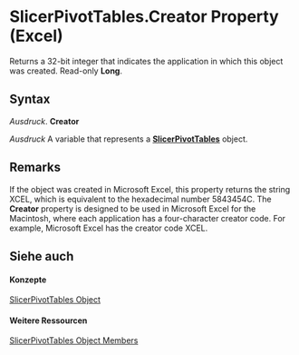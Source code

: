 
# SlicerPivotTables.Creator Property (Excel)

Returns a 32-bit integer that indicates the application in which this object was created. Read-only  **Long**.


## Syntax

 _Ausdruck_. **Creator**

 _Ausdruck_ A variable that represents a **[SlicerPivotTables](8302dc8a-3845-12b0-f88e-761f104f1dcc.md)** object.


## Remarks

If the object was created in Microsoft Excel, this property returns the string XCEL, which is equivalent to the hexadecimal number 5843454C. The  **Creator** property is designed to be used in Microsoft Excel for the Macintosh, where each application has a four-character creator code. For example, Microsoft Excel has the creator code XCEL.


## Siehe auch


#### Konzepte


[SlicerPivotTables Object](8302dc8a-3845-12b0-f88e-761f104f1dcc.md)
#### Weitere Ressourcen


[SlicerPivotTables Object Members](http://msdn.microsoft.com/library/97660807-e5e8-dcdd-1338-5b89dff1e189%28Office.15%29.aspx)